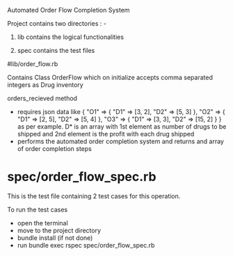 Automated Order Flow Completion System

Project contains two directories : -
  1. lib
    contains the logical functionalities

  2. spec
    contains the test files

#lib/order_flow.rb

Contains Class OrderFlow which on initialize accepts comma separated integers as Drug inventory

orders_recieved method
  - requires json data like
    {
      "O1" => {
        "D1" => [3, 2],
        "D2" => [5, 3]
      },
      "O2" => {
        "D1" => [2, 5],
        "D2" => [5, 4]
      },
      "O3" => {
        "D1" => [3, 3],
        "D2" => [15, 2]
      }
    }
    as per example.
    D* is an array with 1st element as number of drugs to be shipped and 2nd element is the profit with each drug shipped
  - performs the automated order completion system and returns and array of order completion steps


# spec/order_flow_spec.rb

This is the test file containing 2 test cases for this operation.

To run the test cases
  - open the terminal
  - move to the project directory
  - bundle install (if not done)
  - run bundle exec rspec spec/order_flow_spec.rb
